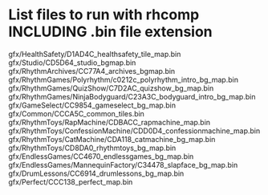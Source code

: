 # List files to run with rhcomp INCLUDING .bin file extension
gfx/HealthSafety/D1AD4C_healthsafety_tile_map.bin
gfx/Studio/CD5D64_studio_bgmap.bin
gfx/RhythmArchives/CC77A4_archives_bgmap.bin
gfx/RhythmGames/Polyrhythm/c0212c_polyrhythm_intro_bg_map.bin
gfx/RhythmGames/QuizShow/C7D2AC_quizshow_bg_map.bin
gfx/RhythmGames/NinjaBodyguard/C23A3C_bodyguard_intro_bg_map.bin
gfx/GameSelect/CC9854_gameselect_bg_map.bin
gfx/Common/CCCA5C_common_tiles.bin
gfx/RhythmToys/RapMachine/CDBACC_rapmachine_map.bin
gfx/RhythmToys/ConfessionMachine/CDD0D4_confessionmachine_map.bin
gfx/RhythmToys/CatMachine/CDA118_catmachine_bg_map.bin
gfx/RhythmToys/CD8DA0_rhythmtoys_bg_map.bin
gfx/EndlessGames/CC4670_endlessgames_bg_map.bin
gfx/EndlessGames/MannequinFactory/C34478_slapface_bg_map.bin
gfx/DrumLessons/CC6914_drumlessons_bg_map.bin
gfx/Perfect/CCC138_perfect_map.bin
